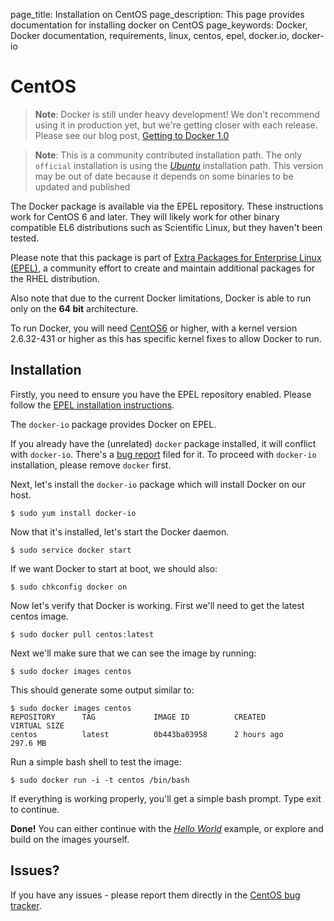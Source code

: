 page_title: Installation on CentOS
page_description: This page provides documentation for installing docker on CentOS
page_keywords: Docker, Docker documentation, requirements, linux, centos, epel, docker.io, docker-io

# CentOS 

> **Note**:
> Docker is still under heavy development! We don't recommend using it in
> production yet, but we're getting closer with each release. Please see
> our blog post, [Getting to Docker 1.0](
> http://blog.docker.io/2013/08/getting-to-docker-1-0/)

> **Note**:
> This is a community contributed installation path. The only `official`
> installation is using the [*Ubuntu*](../ubuntulinux/#ubuntu-linux)
> installation path. This version may be out of date because it depends on
> some binaries to be updated and published

The Docker package is available via the EPEL repository. These instructions work
for CentOS 6 and later. They will likely work for other binary compatible EL6 
distributions such as Scientific Linux, but they haven't been tested.

Please note that this package is part of [Extra Packages for Enterprise
Linux (EPEL)](https://fedoraproject.org/wiki/EPEL), a community effort
to create and maintain additional packages for the RHEL distribution.

Also note that due to the current Docker limitations, Docker is able to
run only on the **64 bit** architecture.

To run Docker, you will need [CentOS6](http://www.centos.org) or higher, with
a kernel version 2.6.32-431 or higher as this has specific kernel fixes
to allow Docker to run. 

## Installation

Firstly, you need to ensure you have the EPEL repository enabled. Please 
follow the [EPEL installation instructions](
https://fedoraproject.org/wiki/EPEL#How_can_I_use_these_extra_packages.3F).

The `docker-io` package provides Docker on EPEL.

If you already have the (unrelated) `docker` package
installed, it will conflict with `docker-io`.
There's a [bug report](
https://bugzilla.redhat.com/show_bug.cgi?id=1043676) filed for it.
To proceed with `docker-io` installation, please remove `docker` first.

Next, let's install the `docker-io` package which
will install Docker on our host.

    $ sudo yum install docker-io

Now that it's installed, let's start the Docker daemon.

    $ sudo service docker start

If we want Docker to start at boot, we should also:

    $ sudo chkconfig docker on

Now let's verify that Docker is working. First we'll need to get the latest
centos image.

    $ sudo docker pull centos:latest

Next we'll make sure that we can see the image by running:

    $ sudo docker images centos

This should generate some output similar to:

    $ sudo docker images centos
    REPOSITORY      TAG             IMAGE ID          CREATED             VIRTUAL SIZE
    centos          latest          0b443ba03958      2 hours ago         297.6 MB

Run a simple bash shell to test the image:     

    $ sudo docker run -i -t centos /bin/bash

If everything is working properly, you'll get a simple bash prompt. Type exit to continue.

**Done!**
You can either continue with the [*Hello World*](/examples/hello_world/#hello-world) example,
or explore and build on the images yourself.

## Issues?

If you have any issues - please report them directly in the
[CentOS bug tracker](
http://bugs.centos.org).
